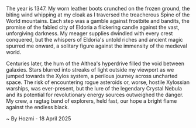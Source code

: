 
The year is 1347.  My worn leather boots crunched on the frozen ground, the biting wind whipping at my cloak as I traversed the treacherous Spine of the World mountains.  Each step was a gamble against frostbite and bandits, the promise of the fabled city of Eldoria a flickering candle against the vast, unforgiving darkness.  My meager supplies dwindled with every crest conquered, but the whispers of Eldoria's untold riches and ancient magic spurred me onward, a solitary figure against the immensity of the medieval world.

Centuries later, the hum of the Althea's hyperdrive filled the void between galaxies.  Stars blurred into streaks of light outside my viewport as we jumped towards the Xylos system, a perilous journey across uncharted space.  The risk of encountering rogue asteroids or, worse, hostile Xylossian warships, was ever-present, but the lure of the legendary Crystal Nebula and its potential for revolutionary energy sources outweighed the danger.  My crew, a ragtag band of explorers, held fast, our hope a bright flame against the endless black.

~ By Hozmi - 18 April 2025
